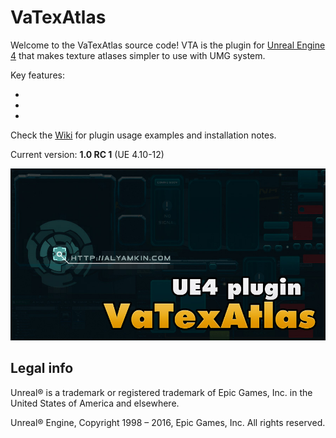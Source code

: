 VaTexAtlas
==========

Welcome to the VaTexAtlas source code! VTA is the plugin for [Unreal Engine 4](https://www.unrealengine.com/) that makes texture atlases simpler to use with UMG system.

Key features:

* 
*
*

Check the [Wiki](https://dragon.atlassian.net/wiki/display/VTA/) for plugin usage examples and installation notes.

Current version: **1.0 RC 1** (UE 4.10-12)

![SCREENSHOT](SCREENSHOT.jpg)


Legal info
----------

Unreal® is a trademark or registered trademark of Epic Games, Inc. in the United States of America and elsewhere.

Unreal® Engine, Copyright 1998 – 2016, Epic Games, Inc. All rights reserved.

